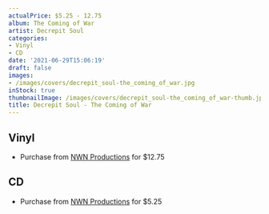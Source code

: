 ```yaml
---
actualPrice: $5.25 - 12.75
album: The Coming of War
artist: Decrepit Soul
categories:
- Vinyl
- CD
date: '2021-06-29T15:06:19'
draft: false
images:
- /images/covers/decrepit_soul-the_coming_of_war.jpg
inStock: true
thumbnailImage: /images/covers/decrepit_soul-the_coming_of_war-thumb.jpg
title: Decrepit Soul - The Coming of War
---
```


## Vinyl
* Purchase from [NWN Productions](http://shop.nwnprod.com/index.php?route=product/product&path=75&product_id=6220&sort=pd.name&order=ASC) for $12.75
## CD
* Purchase from [NWN Productions](http://shop.nwnprod.com/index.php?route=product/product&path=93&product_id=2181&sort=pd.name&order=ASC) for $5.25
